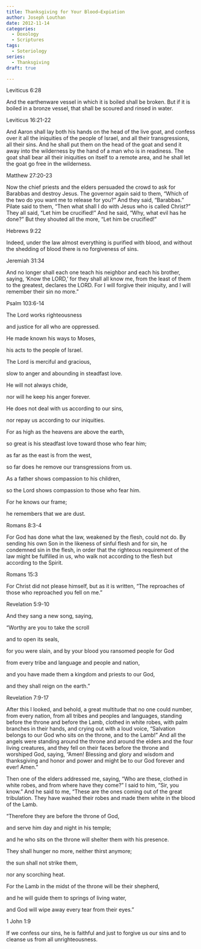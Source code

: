 ```yaml
---
title: Thanksgiving for Your Blood—Expiation
author: Joseph Louthan
date: 2012-11-14
categories:
  - Doxology
  - Scriptures
tags:
  - Soteriology
series:
  - Thanksgiving
draft: true

---
```

Leviticus 6:28
  
And the earthenware vessel in which it is boiled shall be broken. But if it is boiled in a bronze vessel, that shall be scoured and rinsed in water.

Leviticus 16:21-22
  
And Aaron shall lay both his hands on the head of the live goat, and confess over it all the iniquities of the people of Israel, and all their transgressions, all their sins. And he shall put them on the head of the goat and send it away into the wilderness by the hand of a man who is in readiness. The goat shall bear all their iniquities on itself to a remote area, and he shall let the goat go free in the wilderness.

Matthew 27:20-23
  
Now the chief priests and the elders persuaded the crowd to ask for Barabbas and destroy Jesus. The governor again said to them, “Which of the two do you want me to release for you?” And they said, “Barabbas.” Pilate said to them, “Then what shall I do with Jesus who is called Christ?” They all said, “Let him be crucified!” And he said, “Why, what evil has he done?” But they shouted all the more, “Let him be crucified!”

Hebrews 9:22
  
Indeed, under the law almost everything is purified with blood, and without the shedding of blood there is no forgiveness of sins.

Jeremiah 31:34
  
And no longer shall each one teach his neighbor and each his brother, saying, ‘Know the LORD,’ for they shall all know me, from the least of them to the greatest, declares the LORD. For I will forgive their iniquity, and I will remember their sin no more.”

Psalm 103:6-14
  
The Lord works righteousness
  
and justice for all who are oppressed.
  
He made known his ways to Moses,
  
his acts to the people of Israel.
  
The Lord is merciful and gracious,
  
slow to anger and abounding in steadfast love.
  
He will not always chide,
  
nor will he keep his anger forever.
  
He does not deal with us according to our sins,
  
nor repay us according to our iniquities.
  
For as high as the heavens are above the earth,
  
so great is his steadfast love toward those who fear him;
  
as far as the east is from the west,
  
so far does he remove our transgressions from us.
  
As a father shows compassion to his children,
  
so the Lord shows compassion to those who fear him.
  
For he knows our frame;
  
he remembers that we are dust.

Romans 8:3-4
  
For God has done what the law, weakened by the flesh, could not do. By sending his own Son in the likeness of sinful flesh and for sin, he condemned sin in the flesh, in order that the righteous requirement of the law might be fulfilled in us, who walk not according to the flesh but according to the Spirit.

Romans 15:3
  
For Christ did not please himself, but as it is written, “The reproaches of those who reproached you fell on me.”

Revelation 5:9-10
  
And they sang a new song, saying,

“Worthy are you to take the scroll
  
and to open its seals,
  
for you were slain, and by your blood you ransomed people for God
  
from every tribe and language and people and nation,
  
and you have made them a kingdom and priests to our God,
  
and they shall reign on the earth.”

Revelation 7:9-17
  
After this I looked, and behold, a great multitude that no one could number, from every nation, from all tribes and peoples and languages, standing before the throne and before the Lamb, clothed in white robes, with palm branches in their hands, and crying out with a loud voice, “Salvation belongs to our God who sits on the throne, and to the Lamb!” And all the angels were standing around the throne and around the elders and the four living creatures, and they fell on their faces before the throne and worshiped God, saying, “Amen! Blessing and glory and wisdom and thanksgiving and honor and power and might be to our God forever and ever! Amen.”

Then one of the elders addressed me, saying, “Who are these, clothed in white robes, and from where have they come?” I said to him, “Sir, you know.” And he said to me, “These are the ones coming out of the great tribulation. They have washed their robes and made them white in the blood of the Lamb.

“Therefore they are before the throne of God,
  
and serve him day and night in his temple;
  
and he who sits on the throne will shelter them with his presence.
  
They shall hunger no more, neither thirst anymore;
  
the sun shall not strike them,
  
nor any scorching heat.
  
For the Lamb in the midst of the throne will be their shepherd,
  
and he will guide them to springs of living water,
  
and God will wipe away every tear from their eyes.”

1 John 1:9
  
If we confess our sins, he is faithful and just to forgive us our sins and to cleanse us from all unrighteousness.